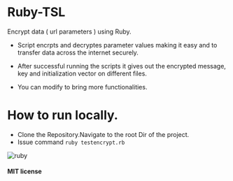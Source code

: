 # Ruby-TSL
Encrypt data ( url parameters ) using Ruby.


- Script encrpts and decryptes parameter values making it easy and to transfer data across the internet securely.
- After successful running the scripts it gives out the encrypted message, key and initialization vector on different files.

- You can modify to bring more functionalities.
# How to run locally.


- Clone the Repository.Navigate to the root Dir of the project.
- Issue command `ruby testencrypt.rb`


![ruby](https://user-images.githubusercontent.com/106890328/215987876-d48a2868-d5b8-40f8-9a22-9aff73d424a3.png)


#### MIT license
